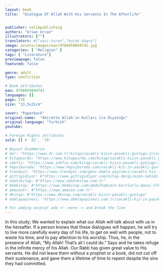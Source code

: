 ```yaml
---
layout: book
title:  "Dialogue Of Allah With His Servants In The Afterlife"


publisher: celikpublishing
authors: "Ersan Urcan"
illustrators: [""]
translators: #["naci-turan","burak-dogru"]
image: assets/images/ean/9786059844741.jpg
categories: [ "Religion" ]
tags: [ "Literature"]
previewpage: false
featured: false

genre: adult
type: nonfiction

# Book attributes
ean: 9786059844741
languages: []
page: 176
size: "13,5x21cm"

cover: "Paperback"
original-name:  "Ahirette Allah'ın Kulları ile Diyaloğu"
original-language: "Turkish"
youtube:

# Foreign Rights attributes
sold: [] # 'AZ', 'TR'

# Buyout Ecommerce
# dnr: "https://www.dr.com.tr/kitap/sacakli-kizin-pasakli-gunlugu-2/cocuk-ve-genclik/genclik-10-yas/roman-oyku/urunno=0001893059001"
# kitapyurdu: "https://www.kitapyurdu.com/kitap/sacakli-kizin-pasakli-gunlugu-2-/560122.html&filter_name=Sa%C3%A7akl%C4%B1+K%C4%B1z%27%C4%B1n+Pasakl%C4%B1+G%C3%BCnl%C3%BC%C4%9F%C3%BC+2"
# idefix: "https://www.idefix.com/kitap/sacakli-kizin-pasakli-gunlugu-2/cocuk-ve-genclik/genclik-10-yas/roman-oyku/urunno=0001893059001"
# hepsiburada: "https://www.hepsiburada.com/sacakli-kiz-in-pasakli-gunlugu-2-damla-yayinevi-p-HBV000012ER86"
# trendyol: "https://www.trendyol.com/genc-damla-yayinevi/sacakli-kiz-in-pasakli-gunlugu-2-p-54825777"
# gittigidiyor: #"https://www.gittigidiyor.com/kitap-dergi/ezan-sehidi-adnan-menderes_pdp_732728793"
# odatvkitap: #"https://www.odatvkitap.com.tr"
# bkmkitap: #"https://www.bkmkitap.com/abdulhamidin-kurtlarla-dansi-578226"
# amazontr: #"https://www.amazon.com.tr"
# dkitap: #"https://www.dkitap.com/sacakli-kizin-pasakli-gunlugu"
# damlayayinevi: "https://www.damlayayinevi.com.tr/sacakli-kiz-in-pasakli-gunlugu-2-bu-iste-bi-terslik-var"

# For adding excerpt add <!--more--> and break the line
---
```

In this study; We wanted to explain what our
Allah will talk about with us in the hereafter. If a
person knows that these dialogues will happen, he
will try to live more carefully every day of his life, to
get on well with people, not to waste his time, and
to pay attention to his worship.
Thus, he, in the presence of Allah, “My Allah!
That’s all I could do.” Says and he takes refuge in
the infinite mercy of his Allah. Our Rabb has given
great value to His servants. He did not leave them
without a prophet or a book, did not cut off their
sustenance, and gave them a lifetime of time to
repent despite the sins they had committed.
<!--more--> 

